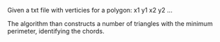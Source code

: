 Given a txt file with verticies for a polygon:
x1  y1
x2  y2
...

The algorithm than constructs a number of triangles with the minimum perimeter, identifying the chords.
